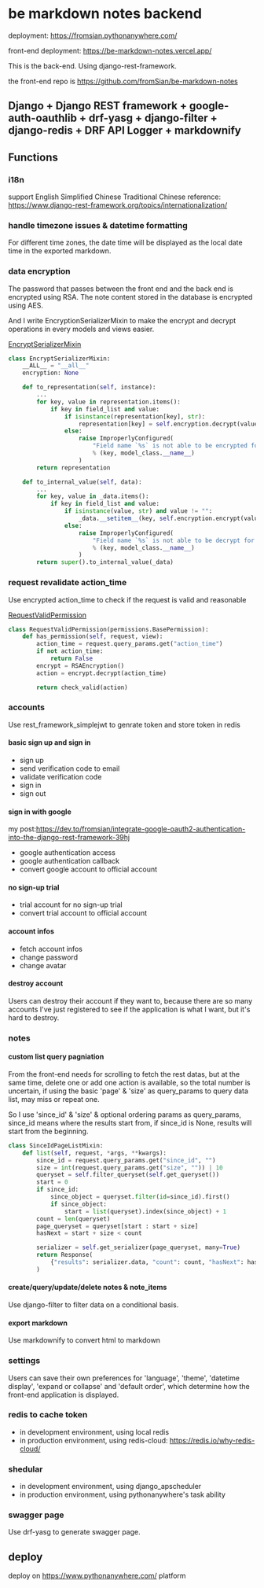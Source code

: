 # be markdown notes backend

deployment: https://fromsian.pythonanywhere.com/

front-end deployment: https://be-markdown-notes.vercel.app/

This is the back-end. Using django-rest-framework.

the front-end repo is https://github.com/fromSian/be-markdown-notes

## Django + Django REST framework + google-auth-oauthlib + drf-yasg + django-filter + django-redis + DRF API Logger + markdownify

## Functions

### i18n

support English Simplified Chinese Traditional Chinese
reference: https://www.django-rest-framework.org/topics/internationalization/

### handle timezone issues & datetime formatting

For different time zones, the date time will be displayed as the local date time in the exported markdown.

### data encryption

The password that passes between the front end and the back end is encrypted using RSA. The note content stored in the database is encrypted using AES.

And I write EncryptionSerializerMixin to make the encrypt and decrypt operations in every models and views easier.

[EncryptSerializerMixin](./utils/serializers.py)

```python
class EncryptSerializerMixin:
    __ALL__ = "__all__"
    encryption: None

    def to_representation(self, instance):
        ...
        for key, value in representation.items():
            if key in field_list and value:
                if isinstance(representation[key], str):
                    representation[key] = self.encryption.decrypt(value)
                else:
                    raise ImproperlyConfigured(
                        "Field name `%s` is not able to be encrypted for model `%s`."
                        % (key, model_class.__name__)
                    )
        return representation

    def to_internal_value(self, data):
        ...
        for key, value in _data.items():
            if key in field_list and value:
                if isinstance(value, str) and value != "":
                    _data.__setitem__(key, self.encryption.encrypt(value))
                else:
                    raise ImproperlyConfigured(
                        "Field name `%s` is not able to be decrypt for model `%s`."
                        % (key, model_class.__name__)
                    )
        return super().to_internal_value(_data)

```

### request revalidate action_time

Use encrypted action_time to check if the request is valid and reasonable

[RequestValidPermission](./utils/permission.py)

```py
class RequestValidPermission(permissions.BasePermission):
    def has_permission(self, request, view):
        action_time = request.query_params.get("action_time")
        if not action_time:
            return False
        encrypt = RSAEncryption()
        action = encrypt.decrypt(action_time)

        return check_valid(action)
```

### accounts

Use rest_framework_simplejwt to genrate token and store token in redis

#### basic sign up and sign in

- sign up
- send verification code to email
- validate verification code
- sign in
- sign out

#### sign in with google

my post:https://dev.to/fromsian/integrate-google-oauth2-authentication-into-the-django-rest-framework-39hj

- google authentication access
- google authentication callback
- convert google account to official account

#### no sign-up trial

- trial account for no sign-up trial
- convert trial account to official account

#### account infos

- fetch account infos
- change password
- change avatar

#### destroy account

Users can destroy their account if they want to, because there are so many accounts I've just registered to see if the application is what I want, but it's hard to destroy.

### notes

#### custom list query pagniation

From the front-end needs for scrolling to fetch the rest datas, but at the same time, delete one or add one action is available, so the total number is uncertain, if using the basic 'page' & 'size' as query_params to query data list, may miss or repeat one.

So I use 'since_id' & 'size' & optional ordering params as query_params, since_id means where the results start from, if since_id is None, results will start from the beginning.

```py
class SinceIdPageListMixin:
    def list(self, request, *args, **kwargs):
        since_id = request.query_params.get("since_id", "")
        size = int(request.query_params.get("size", "")) | 10
        queryset = self.filter_queryset(self.get_queryset())
        start = 0
        if since_id:
            since_object = queryset.filter(id=since_id).first()
            if since_object:
                start = list(queryset).index(since_object) + 1
        count = len(queryset)
        page_queryset = queryset[start : start + size]
        hasNext = start + size < count

        serializer = self.get_serializer(page_queryset, many=True)
        return Response(
            {"results": serializer.data, "count": count, "hasNext": hasNext}
        )

```

#### create/query/update/delete notes & note_items

Use django-filter to filter data on a conditional basis.

#### export markdown

Use markdownify to convert html to markdown

### settings

Users can save their own preferences for 'language', 'theme', 'datetime display', 'expand or collapse' and 'default order', which determine how the front-end application is displayed.

### redis to cache token

- in development environment, using local redis
- in production environment, using redis-cloud: https://redis.io/why-redis-cloud/

### shedular

- in development environment, using django_apscheduler
- in production environment, using pythonanywhere's task ability

### swagger page

Use drf-yasg to generate swagger page.

## deploy

deploy on https://www.pythonanywhere.com/ platform
